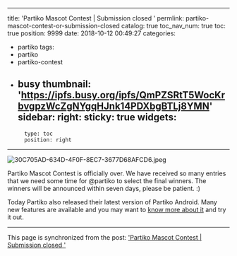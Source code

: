 
---
title: 'Partiko Mascot Contest | Submission closed '
permlink: partiko-mascot-contest-or-submission-closed
catalog: true
toc_nav_num: true
toc: true
position: 9999
date: 2018-10-12 00:49:27
categories:
- partiko
tags:
- partiko
- partiko-contest
- busy
thumbnail: 'https://ipfs.busy.org/ipfs/QmPZSRtT5WocKrbvgpzWcZgNYgqHJnk14PDXbgBTLj8YMN'
sidebar:
    right:
        sticky: true
widgets:
    -
        type: toc
        position: right
---



![30C705AD-634D-4F0F-8EC7-3677D68AFCD6.jpeg](https://ipfs.busy.org/ipfs/QmPZSRtT5WocKrbvgpzWcZgNYgqHJnk14PDXbgBTLj8YMN)

Partiko Mascot Contest is officially over. We have received so many entries that we need some time for @partiko to select the final winners. The winners will be announced within seven days, please be patient. :)

Today Partiko also released their latest version of Partiko Android. Many new features are available and you may want to [know more about it](https://steemit.com/partiko/@partiko/partiko-android-new-release--you-new-home-awaits-etxhk5l5) and try it out.

- - -

This page is synchronized from the post: ['Partiko Mascot Contest | Submission closed '](https://steemit.com/@htliao/partiko-mascot-contest-or-submission-closed)
